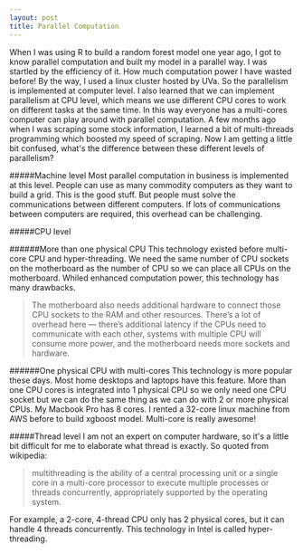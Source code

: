 ```yaml
---
layout: post
title: Parallel Computation
---
```


When I was using R to build a random forest model one year ago, I got to know parallel computation and built my model in a parallel way. I was startled by the efficiency of it. How much computation power I have wasted before! By the way, I used a linux cluster hosted by UVa. So the parallelism is implemented at computer level. I also learned that we can implement parallelism at CPU level, which means we use different CPU cores to work on different tasks at the same time. In this way everyone has a multi-cores computer can play around with parallel computation. A few months ago when I was scraping some stock information, I learned a bit of multi-threads programming which boosted my speed of scraping. Now I am getting a little bit confused, what's the difference between these different levels of parallelism?

#####Machine level
Most parallel computation in business is implemented at this level. People can use as many commodity computers as they want to build a grid. This is the good stuff. But people must solve the communications between different computers. If lots of communications between computers are required, this overhead can be challenging.  

#####CPU level

######More than one physical CPU
This technology existed before multi-core CPU and hyper-threading. We need the same number of CPU sockets on the motherboard  as the number of CPU so we can place all CPUs on the motherboard. Whiled enhanced computation power, this technology has many drawbacks. 

 
>The motherboard also needs additional hardware to connect those CPU sockets to the RAM and other resources. There’s a lot of overhead here — there’s additional latency if the CPUs need to communicate with each other, systems with multiple CPU will consume more power,  and the motherboard needs more sockets and hardware.

######One physical CPU with multi-cores
This technology is more popular these days. Most home desktops and laptops have this feature. More than one CPU cores is integrated into 1 physical CPU so we only need one CPU socket but we can do the same thing as we can do with 2 or more physical CPUs. My Macbook Pro has 8 cores. I rented a 32-core linux machine from AWS before to build xgboost model. Multi-core is really awesome!

#####Thread level
I am not an expert on computer hardware, so it's a little bit difficult for me to elaborate what thread is exactly. So quoted from wikipedia:

>multithreading is the ability of a central processing unit or a single core in a multi-core processor to execute multiple processes or threads concurrently, appropriately supported by the operating system. 

For example, a 2-core, 4-thread CPU only has 2 physical cores, but it can handle 4 threads concurrently. This technology in Intel is called hyper-threading.

